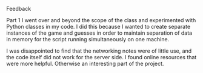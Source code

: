 Feedback

Part 1 I went over and beyond the scope of the class and experimented with Python classes in my code.  I did this because I wanted to create separate instances of the game and guesses in order to maintain separation of data in memory for the script running simultaneously on one machine.

I was disappointed to find that the networking notes were of little use, and the code itself did not work for the server side.  I found online resources that were more helpful.  Otherwise an interesting part of the project.